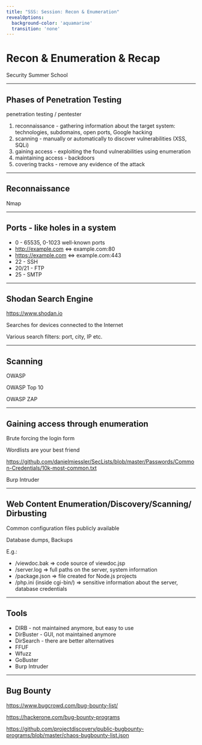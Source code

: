 ```yaml
---
title: "SSS: Session: Recon & Enumeration"
revealOptions:
  background-color: 'aquamarine'
  transition: 'none'
---
```


# Recon & Enumeration & Recap

Security Summer School

---

## Phases of Penetration Testing

penetration testing / pentester

1. reconnaissance - gathering information about the target system: technologies, subdomains, open ports, Google hacking
2. scanning - manually or automatically to discover vulnerabilities (XSS, SQLi)
3. gaining access - exploiting the found vulnerabilities using enumeration
4. maintaining access - backdoors
5. covering tracks - remove any evidence of the attack

----

## Reconnaissance

Nmap

----

## Ports - like holes in a system

* 0 - 65535, 0-1023 well-known ports
* http://example.com ⇔ example.com:80
* https://example.com ⇔ example.com:443
* 22 - SSH
* 20/21 - FTP
* 25 - SMTP

----

## Shodan Search Engine

https://www.shodan.io

Searches for devices connected to the Internet

Various search filters: port, city, IP etc.

----

## Scanning

OWASP

OWASP Top 10

OWASP ZAP

----

## Gaining access through enumeration

Brute forcing the login form

Wordlists are your best friend

https://github.com/danielmiessler/SecLists/blob/master/Passwords/Common-Credentials/10k-most-common.txt

Burp Intruder

----

## Web Content Enumeration/Discovery/Scanning/ Dirbusting

Common configuration files publicly available

Database dumps, Backups

E.g.:
* /viewdoc.bak => code source of viewdoc.jsp
* /server.log => full paths on the server, system information
* /package.json => file created for Node.js projects
* /php.ini (inside cgi-bin/) => sensitive information about the server, database credentials

----

## Tools

* DIRB - not maintained anymore, but easy to use
* DirBuster - GUI, not maintained anymore
* DirSearch - there are better alternatives
* FFUF
* Wfuzz
* GoBuster
* Burp Intruder

----

## Bug Bounty

https://www.bugcrowd.com/bug-bounty-list/

https://hackerone.com/bug-bounty-programs

https://github.com/projectdiscovery/public-bugbounty-programs/blob/master/chaos-bugbounty-list.json

